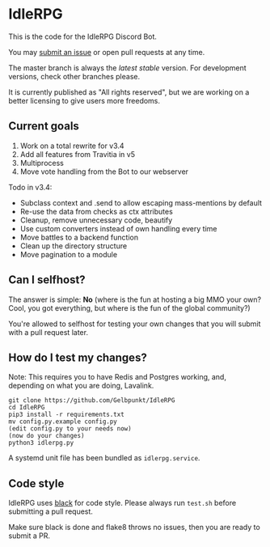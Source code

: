 # IdleRPG

This is the code for the IdleRPG Discord Bot.

You may [submit an issue](https://github.com/Gelbpunkt/IdleRPG/issues) or open pull requests at any time.

The master branch is always the *latest stable* version. For development versions, check other branches please.

It is currently published as "All rights reserved", but we are working on a better licensing to give users more freedoms.

## Current goals

1. Work on a total rewrite for v3.4
2. Add all features from Travitia in v5
3. Multiprocess
4. Move vote handling from the Bot to our webserver

Todo in v3.4:

- Subclass context and .send to allow escaping mass-mentions by default
- Re-use the data from checks as ctx attributes
- Cleanup, remove unnecessary code, beautify
- Use custom converters instead of own handling every time
- Move battles to a backend function
- Clean up the directory structure
- Move pagination to a module

## Can I selfhost?

The answer is simple: **No** (where is the fun at hosting a big MMO your own? Cool, you got everything, but where is the fun of the global community?)

You're allowed to selfhost for testing your own changes that you will submit with a pull request later.

## How do I test my changes?

Note: This requires you to have Redis and Postgres working, and, depending on what you are doing, Lavalink.

```
git clone https://github.com/Gelbpunkt/IdleRPG
cd IdleRPG
pip3 install -r requirements.txt
mv config.py.example config.py
(edit config.py to your needs now)
(now do your changes)
python3 idlerpg.py
```

A systemd unit file has been bundled as `idlerpg.service`.

## Code style

IdleRPG uses [black](https://github.com/ambv/black) for code style. Please always run `test.sh` before submitting a pull request.

Make sure black is done and flake8 throws no issues, then you are ready to submit a PR.
